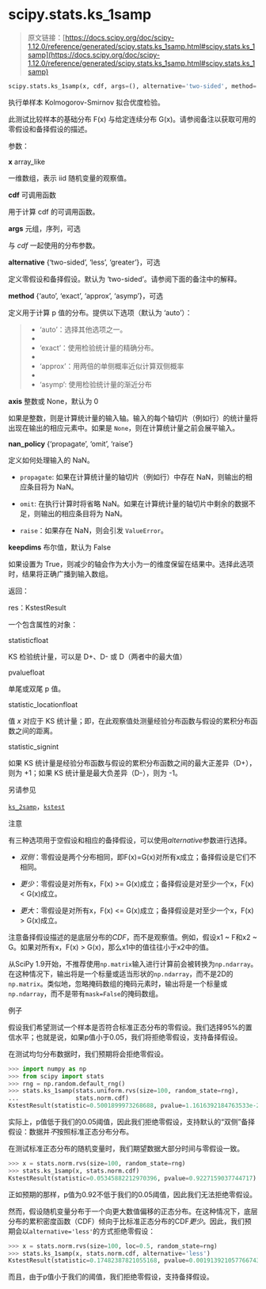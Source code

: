 # scipy.stats.ks_1samp

> 原文链接：[https://docs.scipy.org/doc/scipy-1.12.0/reference/generated/scipy.stats.ks_1samp.html#scipy.stats.ks_1samp](https://docs.scipy.org/doc/scipy-1.12.0/reference/generated/scipy.stats.ks_1samp.html#scipy.stats.ks_1samp)

```py
scipy.stats.ks_1samp(x, cdf, args=(), alternative='two-sided', method='auto', *, axis=0, nan_policy='propagate', keepdims=False)
```

执行单样本 Kolmogorov-Smirnov 拟合优度检验。

此测试比较样本的基础分布 F(x) 与给定连续分布 G(x)。请参阅备注以获取可用的零假设和备择假设的描述。

参数：

**x** array_like

一维数组，表示 iid 随机变量的观察值。

**cdf** 可调用函数

用于计算 cdf 的可调用函数。

**args** 元组，序列，可选

与 *cdf* 一起使用的分布参数。

**alternative** {‘two-sided’, ‘less’, ‘greater’}，可选

定义零假设和备择假设。默认为 ‘two-sided’。请参阅下面的备注中的解释。

**method** {‘auto’, ‘exact’, ‘approx’, ‘asymp’}，可选

定义用于计算 p 值的分布。提供以下选项（默认为 ‘auto’）：

> +   ‘auto’：选择其他选项之一。
> +   
> +   ‘exact’：使用检验统计量的精确分布。
> +   
> +   ‘approx’：用两倍的单侧概率近似计算双侧概率
> +   
> +   ‘asymp’: 使用检验统计量的渐近分布

**axis** 整数或 None，默认为 0

如果是整数，则是计算统计量的输入轴。输入的每个轴切片（例如行）的统计量将出现在输出的相应元素中。如果是 `None`，则在计算统计量之前会展平输入。

**nan_policy** {‘propagate’, ‘omit’, ‘raise’}

定义如何处理输入的 NaN。

+   `propagate`: 如果在计算统计量的轴切片（例如行）中存在 NaN，则输出的相应条目将为 NaN。

+   `omit`: 在执行计算时将省略 NaN。如果在计算统计量的轴切片中剩余的数据不足，则输出的相应条目将为 NaN。

+   `raise`：如果存在 NaN，则会引发 `ValueError`。

**keepdims** 布尔值，默认为 False

如果设置为 True，则减少的轴会作为大小为一的维度保留在结果中。选择此选项时，结果将正确广播到输入数组。

返回：

res：KstestResult

一个包含属性的对象：

statisticfloat

KS 检验统计量，可以是 D+、D- 或 D（两者中的最大值）

pvaluefloat

单尾或双尾 p 值。

statistic_locationfloat

值 *x* 对应于 KS 统计量；即，在此观察值处测量经验分布函数与假设的累积分布函数之间的距离。

statistic_signint

如果 KS 统计量是经验分布函数与假设的累积分布函数之间的最大正差异（D+），则为 +1；如果 KS 统计量是最大负差异（D-），则为 -1。

另请参见

[`ks_2samp`](https://docs.scipy.org/doc/scipy/reference/generated/scipy.stats.ks_2samp.html#scipy.stats.ks_2samp)，[`kstest`](https://docs.scipy.org/doc/scipy/reference/generated/scipy.stats.kstest.html#scipy.stats.kstest)

注意

有三种选项用于空假设和相应的备择假设，可以使用*alternative*参数进行选择。

+   *双侧*：零假设是两个分布相同，即F(x)=G(x)对所有x成立；备择假设是它们不相同。

+   *更少*：零假设是对所有x，F(x) >= G(x)成立；备择假设是对至少一个x，F(x) < G(x)成立。

+   *更大*：零假设是对所有x，F(x) <= G(x)成立；备择假设是对至少一个x，F(x) > G(x)成立。

注意备择假设描述的是底层分布的*CDF*，而不是观察值。例如，假设x1 ~ F和x2 ~ G。如果对所有x，F(x) > G(x)，那么x1中的值往往小于x2中的值。

从SciPy 1.9开始，不推荐使用`np.matrix`输入进行计算前会被转换为`np.ndarray`。在这种情况下，输出将是一个标量或适当形状的`np.ndarray`，而不是2D的`np.matrix`。类似地，忽略掩码数组的掩码元素时，输出将是一个标量或`np.ndarray`，而不是带有`mask=False`的掩码数组。

例子

假设我们希望测试一个样本是否符合标准正态分布的零假设。我们选择95%的置信水平；也就是说，如果p值小于0.05，我们将拒绝零假设，支持备择假设。

在测试均匀分布数据时，我们预期将会拒绝零假设。

```py
>>> import numpy as np
>>> from scipy import stats
>>> rng = np.random.default_rng()
>>> stats.ks_1samp(stats.uniform.rvs(size=100, random_state=rng),
...                stats.norm.cdf)
KstestResult(statistic=0.5001899973268688, pvalue=1.1616392184763533e-23) 
```

实际上，p值低于我们的0.05阈值，因此我们拒绝零假设，支持默认的“双侧”备择假设：数据并*不*按照标准正态分布分布。

在测试标准正态分布的随机变量时，我们期望数据大部分时间与零假设一致。

```py
>>> x = stats.norm.rvs(size=100, random_state=rng)
>>> stats.ks_1samp(x, stats.norm.cdf)
KstestResult(statistic=0.05345882212970396, pvalue=0.9227159037744717) 
```

正如预期的那样，p值为0.92不低于我们的0.05阈值，因此我们无法拒绝零假设。

然而，假设随机变量分布于一个向更大数值偏移的正态分布。在这种情况下，底层分布的累积密度函数（CDF）倾向于比标准正态分布的CDF*更少*。因此，我们预期会以`alternative='less'`的方式拒绝零假设：

```py
>>> x = stats.norm.rvs(size=100, loc=0.5, random_state=rng)
>>> stats.ks_1samp(x, stats.norm.cdf, alternative='less')
KstestResult(statistic=0.17482387821055168, pvalue=0.001913921057766743) 
```

而且，由于p值小于我们的阈值，我们拒绝零假设，支持备择假设。
